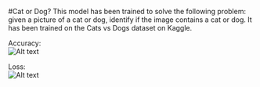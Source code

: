 #Cat or Dog?
This model has been trained to solve the following problem: given a picture of a cat or dog, identify if the image contains a cat or dog. It has been trained on the Cats vs Dogs dataset on Kaggle. 

Accuracy: 
<br>
<img src="/path/to/img.jpg" alt="Alt text" title="Optional title">

Loss: 
<br>
<img src="/path/to/img.jpg" alt="Alt text" title="Optional title">

